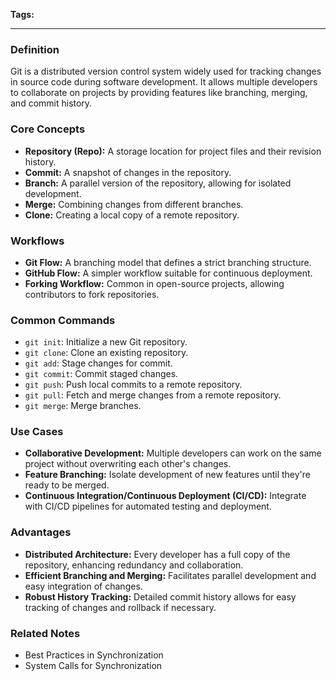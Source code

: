 **Tags:** 

---

### **Definition**

Git is a distributed version control system widely used for tracking changes in source code during software development. It allows multiple developers to collaborate on projects by providing features like branching, merging, and commit history.

### **Core Concepts**

- **Repository (Repo):** A storage location for project files and their revision history.
- **Commit:** A snapshot of changes in the repository.
- **Branch:** A parallel version of the repository, allowing for isolated development.
- **Merge:** Combining changes from different branches.
- **Clone:** Creating a local copy of a remote repository.

### **Workflows**

- **Git Flow:** A branching model that defines a strict branching structure.
- **GitHub Flow:** A simpler workflow suitable for continuous deployment.
- **Forking Workflow:** Common in open-source projects, allowing contributors to fork repositories.

### **Common Commands**

- `git init`: Initialize a new Git repository.
- `git clone`: Clone an existing repository.
- `git add`: Stage changes for commit.
- `git commit`: Commit staged changes.
- `git push`: Push local commits to a remote repository.
- `git pull`: Fetch and merge changes from a remote repository.
- `git merge`: Merge branches.

### **Use Cases**

- **Collaborative Development:** Multiple developers can work on the same project without overwriting each other's changes.
- **Feature Branching:** Isolate development of new features until they're ready to be merged.
- **Continuous Integration/Continuous Deployment (CI/CD):** Integrate with CI/CD pipelines for automated testing and deployment.

### **Advantages**

- **Distributed Architecture:** Every developer has a full copy of the repository, enhancing redundancy and collaboration.
- **Efficient Branching and Merging:** Facilitates parallel development and easy integration of changes.
- **Robust History Tracking:** Detailed commit history allows for easy tracking of changes and rollback if necessary.

### **Related Notes**

- Best Practices in Synchronization
- System Calls for Synchronization